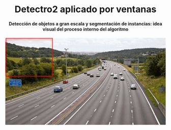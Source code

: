 <div align="center">
<h1>
  Detectro2 aplicado por ventanas
</h1>

<h4>
  Detección de objetos a gran escala y segmentación de instancias: idea visual del proceso interno del algoritmo
</h4>

<h4>
    <img width="700" alt="teaser" src="https://github.com/aureguerrero/sahi/blob/main/sliced_inference.gif"> 
</h4>

</div>
